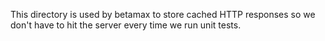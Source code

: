 This directory is used by betamax to store cached HTTP responses so we don't have to hit the server every time we run unit tests.
